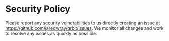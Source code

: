 # Security Policy

Please report any security vulnerabilities to us directly creating an issue at https://github.com/jaredwray/qrbit/issues. We monitor all changes and work to resolve any issues as quickly as possible.
